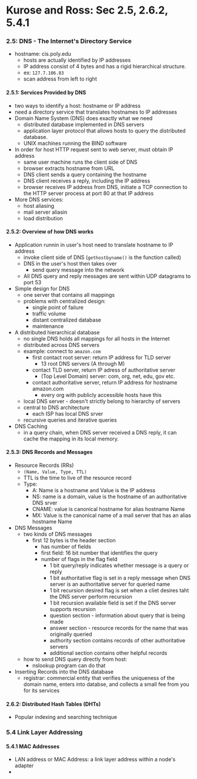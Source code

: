 # Kurose and Ross: Sec 2.5, 2.6.2, 5.4.1

### 2.5: DNS - The Internet's Directory Service
* hostname: cis.poly.edu
    - hosts are actually identified by IP addresses
    - IP address consist of 4 bytes and has a rigid hierarchical structure.
    - ex: `127.7.106.83`
    - scan address from left to right

#### 2.5.1: Services Provided by DNS
* two ways to identify a host: hostname or IP address
* need a directory service that translates hostnames to IP addresses
* Domain Name System (DNS) does exactly what we need
    - distributed database implemented in DNS servers
    - application layer protocol that allows hosts to query the distributed database.
    - UNIX machines running the BIND software
* In order for host HTTP request sent to web server, must obtain IP address
    - same user machine runs the client side of DNS
    - browser extracts hostname from URL
    - DNS client sends a query containing the hostname 
    - DNS client receives a reply, including the IP address
    - browser receives IP address from DNS, initiate a TCP connection to the HTTP server process at port 80 at that IP address
* More DNS services:
    - host aliasing
    - mail server aliasin
    - load distribution

#### 2.5.2: Overview of how DNS works
* Application runnin in user's host need to translate hostname to IP address
    - invoke client side of DNS (`gethostbyname()` is the function called)
    - DNS in the user's host then takes over
        + send query message into the network
    - All DNS query and reply messages are sent within UDP datagrams to port 53
* Simple design for DNS
    - one server that contains all mappings
    - problems with centralized design:
        + single point of failure
        + traffic volume
        + distant centralized database
        + maintenance
* A distributed hierarchical database
    - no single DNS holds all mappings for all hosts in the Internet
    - distributed across DNS servers
    - example: connect to `amazon.com`
        + first contact root server: return IP address for TLD server
            * 13 root DNS servers (A through M)
        + contact TLD server, return IP adress of authoritative server
            * (Top Level Domain) server: com, org, net, edu, gov etc.
        + contact authoritative server, return IP address for hostname amazon.com
            * every org with publicly accessible hosts have this
    - local DNS server - doesn't strictly belong to hierarchy of servers
    - central to DNS architecture
        + each ISP has local DNS srver
    - recursive queries and iterative queries
* DNS Caching
    - in a query chain, when DNS server received a DNS reply, it can cache the mapping in its local memory. 

#### 2.5.3: DNS Records and Messages
* Resource Records (RRs)
    - `(Name, Value, Type, TTL)`
    - TTL is the time to live of the resource record
    - Type:
        + A: Name is a hostname and Value is the IP address
        + NS: name is a domain, value is the hostname of an authoritative DNS srver
        + CNAME: value is canonical hostname for alias hostname Name
        + MX: Value is the canonical name of a mail server that has an alias hostname Name
* DNS Messages
    - two kinds of DNS messages
        + first 12 bytes is the header section
            * has number of fields
            * first field: 16 bit number that identifies the query
            * number of flags in the flag field
                - 1 bit query/reply indicates whether message is a query or reply
                - 1 bit authoritative flag is set in a reply message when DNS server is an authoritative server for queried name
                - 1 bit recursion desired flag is set when a cliet desires taht the DNS server perform recursion
                - 1 bit recursion available field is set if the DNS server supports recursion
                - question section - information about query that is being made
                - answer section - resource records for the name that was originally queried
                - authority section contains records of other authoritative servers
                - additional section contains other helpful records
    - how to send DNS query directly from host:
        + nslookup program can do that
* Inserting Records into the DNS database
    - registrar: commercial entity that verifies the uniqueness of the domain name, enters into databse, and collects a small fee from you for its services

#### 2.6.2: Distributed Hash Tables (DHTs)
* Popular indexing and searching technique

### 5.4 Link Layer Addressing

#### 5.4.1 MAC Addresses
* LAN address or MAC Address: a link layer address within a node's adapter
* 

